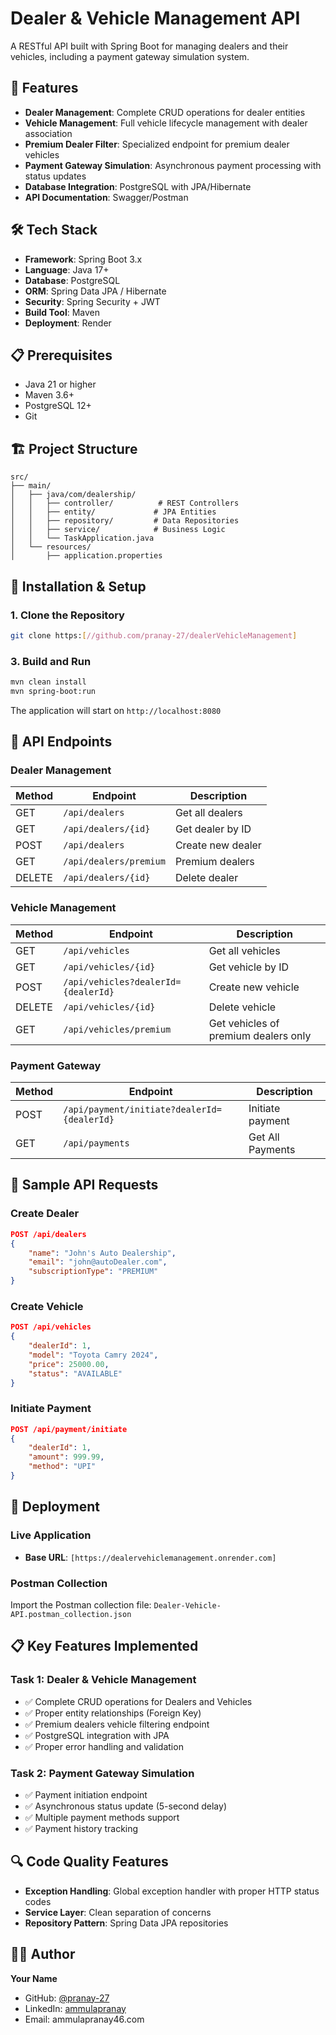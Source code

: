 # Dealer & Vehicle Management API

A RESTful API built with Spring Boot for managing dealers and their vehicles, including a payment gateway simulation system.

## 🚀 Features

- **Dealer Management**: Complete CRUD operations for dealer entities
- **Vehicle Management**: Full vehicle lifecycle management with dealer association
- **Premium Dealer Filter**: Specialized endpoint for premium dealer vehicles
- **Payment Gateway Simulation**: Asynchronous payment processing with status updates
- **Database Integration**: PostgreSQL with JPA/Hibernate
- **API Documentation**: Swagger/Postman

## 🛠 Tech Stack

- **Framework**: Spring Boot 3.x
- **Language**: Java 17+
- **Database**: PostgreSQL
- **ORM**: Spring Data JPA / Hibernate
- **Security**: Spring Security + JWT
- **Build Tool**: Maven
- **Deployment**: Render

## 📋 Prerequisites

- Java 21 or higher
- Maven 3.6+
- PostgreSQL 12+
- Git

## 🏗 Project Structure

```
src/
├── main/
│   ├── java/com/dealership/
│   │   ├── controller/          # REST Controllers
│   │   ├── entity/             # JPA Entities
│   │   ├── repository/         # Data Repositories
│   │   ├── service/            # Business Logic          
│   │   └── TaskApplication.java
│   └── resources/
│       ├── application.properties
```

## 🔧 Installation & Setup

### 1. Clone the Repository
```bash
git clone https:[//github.com/pranay-27/dealerVehicleManagement]
```

### 3. Build and Run
```bash
mvn clean install
mvn spring-boot:run
```

The application will start on `http://localhost:8080`

## 📡 API Endpoints

### Dealer Management
| Method | Endpoint | Description |
|--------|----------|-------------|
| GET | `/api/dealers` | Get all dealers |
| GET | `/api/dealers/{id}` | Get dealer by ID |
| POST | `/api/dealers` | Create new dealer |
| GET | `/api/dealers/premium` | Premium dealers |
| DELETE | `/api/dealers/{id}` | Delete dealer |

### Vehicle Management
| Method | Endpoint | Description |
|--------|----------|-------------|
| GET | `/api/vehicles` | Get all vehicles |
| GET | `/api/vehicles/{id}` | Get vehicle by ID |
| POST | `/api/vehicles?dealerId={dealerId}` | Create new vehicle |
| DELETE | `/api/vehicles/{id}` | Delete vehicle |
| GET | `/api/vehicles/premium` | Get vehicles of premium dealers only |

### Payment Gateway
| Method | Endpoint | Description |
|--------|----------|-------------|
| POST | `/api/payment/initiate?dealerId={dealerId}` | Initiate payment |
| GET | `/api/payments` | Get All Payments |

## 📝 Sample API Requests

### Create Dealer
```json
POST /api/dealers
{
    "name": "John's Auto Dealership",
    "email": "john@autoDealer.com",
    "subscriptionType": "PREMIUM"
}
```

### Create Vehicle
```json
POST /api/vehicles
{
    "dealerId": 1,
    "model": "Toyota Camry 2024",
    "price": 25000.00,
    "status": "AVAILABLE"
}
```

### Initiate Payment
```json
POST /api/payment/initiate
{
    "dealerId": 1,
    "amount": 999.99,
    "method": "UPI"
}
```
## 🚀 Deployment

### Live Application
- **Base URL**: `[https://dealervehiclemanagement.onrender.com]`


### Postman Collection
Import the Postman collection file: `Dealer-Vehicle-API.postman_collection.json`

## 📋 Key Features Implemented

### Task 1: Dealer & Vehicle Management
- ✅ Complete CRUD operations for Dealers and Vehicles
- ✅ Proper entity relationships (Foreign Key)
- ✅ Premium dealers vehicle filtering endpoint
- ✅ PostgreSQL integration with JPA
- ✅ Proper error handling and validation

### Task 2: Payment Gateway Simulation
- ✅ Payment initiation endpoint
- ✅ Asynchronous status update (5-second delay)
- ✅ Multiple payment methods support
- ✅ Payment history tracking

## 🔍 Code Quality Features

- **Exception Handling**: Global exception handler with proper HTTP status codes
- **Service Layer**: Clean separation of concerns
- **Repository Pattern**: Spring Data JPA repositories

## 👨‍💻 Author

**Your Name**
- GitHub: [@pranay-27](https://github.com/pranay-27)
- LinkedIn: [ammulapranay]([https://www.linkedin.com/in/pranayammula/)
- Email: ammulapranay46.com
